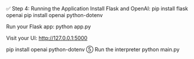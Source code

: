 ✅ Step 4: Running the Application
Install Flask and OpenAI:
pip install flask openai
pip install openai python-dotenv


Run your Flask app:
python app.py

Visit your UI:
http://127.0.0.1:5000


pip install openai python-dotenv
⑤ Run the interpreter
python main.py